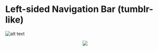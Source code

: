 # Left-sided Navigation Bar (tumblr-like)
![alt text](https://i.imgur.com/gF3096A.png)
<p align="center">
  <img src="https://i.imgur.com/gF3096A.png" />
</p>
